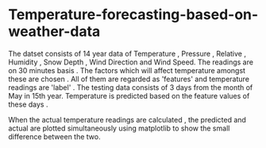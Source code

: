 # Temperature-forecasting-based-on-weather-data 

The datset consists of 14 year data of Temperature , Pressure ,	Relative , Humidity , Snow Depth , Wind Direction and	Wind Speed. The readings are on 30 minutes basis . The factors which will affect temperature amongst these are chosen . All of them are regarded as 'features' and temperature readings are 'label' . The testing data consists of 3 days from the month of May in 15th year. Temperature is predicted based on the feature values of these days . 

When the actual temperature readings are calculated , the predicted and actual are plotted simultaneously using matplotlib to show the small difference between the two.
